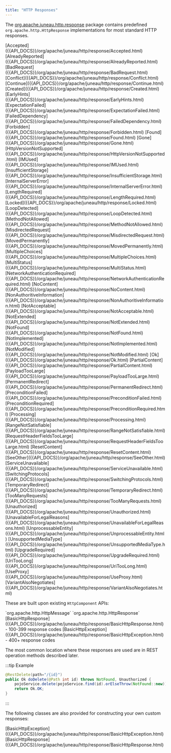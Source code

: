 ```yaml
---
title: "HTTP Responses"
---
```


The [org.apache.juneau.http.response]({{API_DOCS}}/org/apache/juneau/http/response.html) package contains predefined
`org.apache.http.HttpResponse` implementations for most standard HTTP responses.

<tree>
<node-0><javac-class>[Accepted]({{API_DOCS}}/org/apache/juneau/http/response/Accepted.html)</javac-class> <javac-class>[AlreadyReported]({{API_DOCS}}/org/apache/juneau/http/response/AlreadyReported.html)</javac-class> <javac-class>[BadRequest]({{API_DOCS}}/org/apache/juneau/http/response/BadRequest.html)</javac-class> <javac-class>[Conflict]({{API_DOCS}}/org/apache/juneau/http/response/Conflict.html)</javac-class> <javac-class>[Continue]({{API_DOCS}}/org/apache/juneau/http/response/Continue.html)</javac-class> <javac-class>[Created]({{API_DOCS}}/org/apache/juneau/http/response/Created.html)</javac-class> <javac-class>[EarlyHints]({{API_DOCS}}/org/apache/juneau/http/response/EarlyHints.html)</javac-class> <javac-class>[ExpectationFailed]({{API_DOCS}}/org/apache/juneau/http/response/ExpectationFailed.html)</javac-class> <javac-class>[FailedDependency]({{API_DOCS}}/org/apache/juneau/http/response/FailedDependency.html)</javac-class> <javac-class>[Forbidden]({{API_DOCS}}/org/apache/juneau/http/response/Forbidden.html)</javac-class> <javac-class>[Found]({{API_DOCS}}/org/apache/juneau/http/response/Found.html)</javac-class> <javac-class>[Gone]({{API_DOCS}}/org/apache/juneau/http/response/Gone.html)</javac-class> <javac-class>[HttpVersionNotSupported]({{API_DOCS}}/org/apache/juneau/http/response/HttpVersionNotSupported.html)</javac-class> <javac-class>[IMUsed]({{API_DOCS}}/org/apache/juneau/http/response/IMUsed.html)</javac-class> <javac-class>[InsufficientStorage]({{API_DOCS}}/org/apache/juneau/http/response/InsufficientStorage.html)</javac-class> <javac-class>[InternalServerError]({{API_DOCS}}/org/apache/juneau/http/response/InternalServerError.html)</javac-class> <javac-class>[LengthRequired]({{API_DOCS}}/org/apache/juneau/http/response/LengthRequired.html)</javac-class> <javac-class>[Locked]({{API_DOCS}}/org/apache/juneau/http/response/Locked.html)</javac-class> <javac-class>[LoopDetected]({{API_DOCS}}/org/apache/juneau/http/response/LoopDetected.html)</javac-class> <javac-class>[MethodNotAllowed]({{API_DOCS}}/org/apache/juneau/http/response/MethodNotAllowed.html)</javac-class> <javac-class>[MisdirectedRequest]({{API_DOCS}}/org/apache/juneau/http/response/MisdirectedRequest.html)</javac-class> <javac-class>[MovedPermanently]({{API_DOCS}}/org/apache/juneau/http/response/MovedPermanently.html)</javac-class> <javac-class>[MultipleChoices]({{API_DOCS}}/org/apache/juneau/http/response/MultipleChoices.html)</javac-class> <javac-class>[MultiStatus]({{API_DOCS}}/org/apache/juneau/http/response/MultiStatus.html)</javac-class> <javac-class>[NetworkAuthenticationRequired]({{API_DOCS}}/org/apache/juneau/http/response/NetworkAuthenticationRequired.html)</javac-class> <javac-class>[NoContent]({{API_DOCS}}/org/apache/juneau/http/response/NoContent.html)</javac-class> <javac-class>[NonAuthoritiveInformation]({{API_DOCS}}/org/apache/juneau/http/response/NonAuthoritiveInformation.html)</javac-class> <javac-class>[NotAcceptable]({{API_DOCS}}/org/apache/juneau/http/response/NotAcceptable.html)</javac-class> <javac-class>[NotExtended]({{API_DOCS}}/org/apache/juneau/http/response/NotExtended.html)</javac-class> <javac-class>[NotFound]({{API_DOCS}}/org/apache/juneau/http/response/NotFound.html)</javac-class> <javac-class>[NotImplemented]({{API_DOCS}}/org/apache/juneau/http/response/NotImplemented.html)</javac-class> <javac-class>[NotModified]({{API_DOCS}}/org/apache/juneau/http/response/NotModified.html)</javac-class> <javac-class>[Ok]({{API_DOCS}}/org/apache/juneau/http/response/Ok.html)</javac-class> <javac-class>[PartialContent]({{API_DOCS}}/org/apache/juneau/http/response/PartialContent.html)</javac-class> <javac-class>[PayloadTooLarge]({{API_DOCS}}/org/apache/juneau/http/response/PayloadTooLarge.html)</javac-class> <javac-class>[PermanentRedirect]({{API_DOCS}}/org/apache/juneau/http/response/PermanentRedirect.html)</javac-class> <javac-class>[PreconditionFailed]({{API_DOCS}}/org/apache/juneau/http/response/PreconditionFailed.html)</javac-class> <javac-class>[PreconditionRequired]({{API_DOCS}}/org/apache/juneau/http/response/PreconditionRequired.html)</javac-class> <javac-class>[Processing]({{API_DOCS}}/org/apache/juneau/http/response/Processing.html)</javac-class> <javac-class>[RangeNotSatisfiable]({{API_DOCS}}/org/apache/juneau/http/response/RangeNotSatisfiable.html)</javac-class> <javac-class>[RequestHeaderFieldsTooLarge]({{API_DOCS}}/org/apache/juneau/http/response/RequestHeaderFieldsTooLarge.html)</javac-class> <javac-class>[ResetContent]({{API_DOCS}}/org/apache/juneau/http/response/ResetContent.html)</javac-class> <javac-class>[SeeOther]({{API_DOCS}}/org/apache/juneau/http/response/SeeOther.html)</javac-class> <javac-class>[ServiceUnavailable]({{API_DOCS}}/org/apache/juneau/http/response/ServiceUnavailable.html)</javac-class> <javac-class>[SwitchingProtocols]({{API_DOCS}}/org/apache/juneau/http/response/SwitchingProtocols.html)</javac-class> <javac-class>[TemporaryRedirect]({{API_DOCS}}/org/apache/juneau/http/response/TemporaryRedirect.html)</javac-class> <javac-class>[TooManyRequests]({{API_DOCS}}/org/apache/juneau/http/response/TooManyRequests.html)</javac-class> <javac-class>[Unauthorized]({{API_DOCS}}/org/apache/juneau/http/response/Unauthorized.html)</javac-class> <javac-class>[UnavailableForLegalReasons]({{API_DOCS}}/org/apache/juneau/http/response/UnavailableForLegalReasons.html)</javac-class> <javac-class>[UnprocessableEntity]({{API_DOCS}}/org/apache/juneau/http/response/UnprocessableEntity.html)</javac-class> <javac-class>[UnsupportedMediaType]({{API_DOCS}}/org/apache/juneau/http/response/UnsupportedMediaType.html)</javac-class> <javac-class>[UpgradeRequired]({{API_DOCS}}/org/apache/juneau/http/response/UpgradeRequired.html)</javac-class> <javac-class>[UriTooLong]({{API_DOCS}}/org/apache/juneau/http/response/UriTooLong.html)</javac-class> <javac-class>[UseProxy]({{API_DOCS}}/org/apache/juneau/http/response/UseProxy.html)</javac-class> <javac-class>[VariantAlsoNegotiates]({{API_DOCS}}/org/apache/juneau/http/response/VariantAlsoNegotiates.html)</javac-class></node-0>
</tree>

These are built upon existing `HttpComponent` APIs:

<tree>
<node-0><java-interface>`org.apache.http.HttpMessage`</java-interface></node-0>
<node-1><java-interface>`org.apache.http.HttpResponse`</java-interface></node-1>
<node-2><java-class>[BasicHttpResponse]({{API_DOCS}}/org/apache/juneau/http/response/BasicHttpResponse.html)</java-class> - 100-399 response codes</node-2>
<node-2><java-class>[BasicHttpException]({{API_DOCS}}/org/apache/juneau/http/response/BasicHttpException.html)</java-class> - 400+ response codes</node-2>
</tree>

The most common location where these responses are used are in REST operation methods described later.

:::tip Example
```java
@RestDelete(path="/{id}")
public Ok doDelete(@Path int id) throws NotFound, Unauthorized {
    pojoService.delete(pojoService.find(id).orElseThrow(NotFound::new));
    return Ok.OK;
}
```
:::

The following classes are also provided for constructing your own custom responses:

<tree>
<node-0><java-class>[BasicHttpException]({{API_DOCS}}/org/apache/juneau/http/response/BasicHttpException.html)</java-class></node-0>
<node-0><java-class>[BasicHttpResponse]({{API_DOCS}}/org/apache/juneau/http/response/BasicHttpResponse.html)</java-class></node-0>
</tree>

